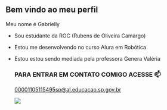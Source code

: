 ## Bem vindo ao meu perfil

Meu nome é Gabrielly 

- Sou estudante da ROC (Rubens de Oliveira Camargo)
- Estou me desenvolvendo no curso Alura em Robótica
- Estou estou sendo mediada pela professora Genera Valéria

  ### PARA ENTRAR EM CONTATO COMIGO ACESSE 📫

  00001105115495sp@al.educacao.sp.gov.br

  ![](https://media1.tenor.com/m/orUZ9XecOYwAAAAC/i%27m-just-a-minor-evil-guy-luci.gif)
